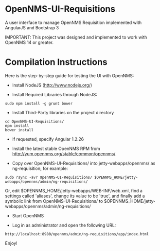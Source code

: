 OpenNMS-UI-Requisitions
=======================

A user interface to manage OpenNMS Requisition implemented with AngularJS and Bootstrap 3

IMPORTANT: This project was designed and implemented to work with OpenNMS 14 or greater.

Compilation Instructions
=======================

Here is the step-by-step guide for testing the UI with OpenNMS:

* Install NodeJS (http://www.nodejs.org/)

* Install Required Libraries through NodeJS:

```
sudo npm install -g grunt bower 
```

* Install Third-Party libraries on the project directory

```
cd OpenNMS-UI-Requisitions/
npm install
bower install
```

* If requested, specify Angular 1.2.26

* Install the latest stable OpenNMS RPM from http://yum.opennms.org/stable/common/opennms/

* Copy over OpenNMS-UI-Requisitions/ into jetty-webapps/opennms/ as ng-requisition, for example:

```
sudo rsync -avr OpenNMS-UI-Requisitions/ $OPENNMS_HOME/jetty-webapps/opennms/admin/ng-requisitions/
```

Or, edit $OPENNMS_HOME/jetty-webapps/WEB-INF/web.xml, find a settings called 'aliases', change its value to be 'true', and finally add a symbolic link from OpenNMS-UI-Requisitions/ to $OPENNMS_HOME/jetty-webapps/opennms/admin/ng-requisitions/

* Start OpenNMS

* Log in as administrator and open the following URL:

```
http://localhost:8980/opennms/admin/ng-requisitions/app/index.html
```

Enjoy!

